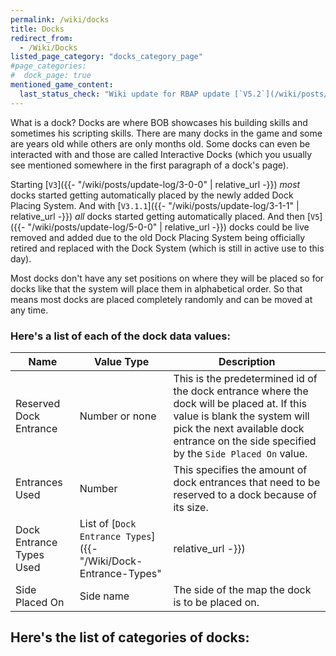 ```yaml
---
permalink: /wiki/docks
title: Docks
redirect_from:
  - /Wiki/Docks
listed_page_category: "docks_category_page"
#page_categories:
#  dock_page: true
mentioned_game_content:
  last_status_check: "Wiki update for RBAP update [`V5.2`](/wiki/posts/update-log/5-2-0)"
---
```


What is a dock? Docks are where BOB showcases his building skills and sometimes his scripting skills. There are many docks in the game and some are years old while others are only months old. Some docks can even be interacted with and those are called Interactive Docks (which you usually see mentioned somewhere in the first paragraph of a dock's page).

Starting [`V3`]({{- "/wiki/posts/update-log/3-0-0" | relative_url -}}) *most* docks started getting automatically placed by the newly added Dock Placing System. And with [`V3.1.1`]({{- "/wiki/posts/update-log/3-1-1" | relative_url -}}) *all* docks started getting automatically placed. And then [`V5`]({{- "/wiki/posts/update-log/5-0-0" | relative_url -}}) docks could be live removed and added due to the old Dock Placing System being officially retired and replaced with the Dock System (which is still in active use to this day).

Most docks don't have any set positions on where they will be placed so for docks like that the system will place them in alphabetical order. So that means most docks are placed completely randomly and can be moved at any time.

### Here's a list of each of the dock data values:

| Name | Value Type | Description |
|-|-|-|
| Reserved Dock Entrance	| Number or none																		| This is the predetermined id of the dock entrance where the dock will be placed at. If this value is blank the system will pick the next available dock entrance on the side specified by the `Side Placed On` value. |
| Entrances Used			| Number																				| This specifies the amount of dock entrances that need to be reserved to a dock because of its size. |
| Dock Entrance Types Used	| List of [`Dock Entrance Types`]({{- "/Wiki/Dock-Entrance-Types" | relative_url -}})	| For each dock entrance that is taken up by a dock this value specifies what the dock entrance type of each of those dock entrances is. |
| Side Placed On			| Side name																				| The side of the map the dock is to be placed on. |

## Here's the list of categories of docks:

